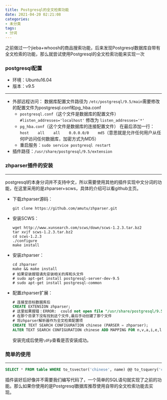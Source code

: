 ```yaml
---
title: Postgresql的全文检索功能
date: 2021-04-20 02:21:08
categories: 
- 未分类
tags:
- 分词
---
```

之前做过一个jieba+whoosh的商品搜索功能，后来发现Postgresql数据库自带有全文检索的功能，那么就尝试使用Postgresql的全文检索功能来实现一次
### postgresql配置
- 环境：Ubuntu16.04
- 版本：v9.5
---
- 外部远程访问：
数据库配置文件路径为 `/etc/postgresql/9.5/main`需要修改的配置文件为postgresql.conf和pg_hba.conf
  - `postgresql.conf`（这个文件是数据库的配置文件）
  `#listen_addresses='localhost'` 修改为 `listen_addresses='*'`
  - `pg_hba.conf`（这个文件是数据库的连接配置文件）
  在最后添加一行：`host    all    all    0.0.0.0/0    md5`（意思就是允许任何用户从任何IP访问任何数据库，加密方式为MD5）
  - 重启服务：`sudo service postgresql restart`
- 插件路径：`/usr/share/postgresql/9.5/extension`

### zhparser插件的安装
---
postgresql的本身分词并不支持中文，所以需要使用其他的插件实现中文分词的功能，在这里采用的是zhparser+scws，具体的介绍可以看github主页。
- 下载zhparser源码：<br>
  ```git
  git clone https://github.com/amutu/zhparser.git
  ```
- 安装SCWS：<br>
  ```shell
  wget http://www.xunsearch.com/scws/down/scws-1.2.3.tar.bz2
  tar xvjf scws-1.2.3.tar.bz2
  cd scws-1.2.3
  ./configure
  make install
  ```
- 安装zhparser：<br>
  ```shell
  cd zhparser
  make && make install
  # 如果安装报错请先安装相关的库和头文件
  # sudo apt-get install postgresql-server-dev-9.5
  # sudo apt-get install postgresql-common
  ```
- 配置zhparser扩展：<br>
  ```sql
  # 连接至目标数据库后
  CREATE EXTENSION zhparser;
  # 这里如果报错：ERROR:  could not open file "/usr/share/postgresql/9.5/tsearch_data/qc_dict_demo_1.txt" for writing: Permission denied
  # 在那个目录下没有找到这个文件,最后手动创建了那个文件
  # 将zhparser解析器作为全文检索配置项
  CREATE TEXT SEARCH CONFIGURATION chinese (PARSER = zhparser);
  ALTER TEXT SEARCH CONFIGURATION chinese ADD MAPPING FOR n,v,a,i,e,l,j WITH simple;
  ```
  安装完成后使用`\dFp`查看是否安装成功。
  
### 简单的使用
---
```sql
SELECT * FROM table WHERE to_tsvector('chinese', name) @@ to_tsquery('chinese', '小米Pro');
```
插件装好后好像并不需要我们编写代码了，一个简单的SQL语句就实现了之前的功能。那么如果你使用的是Postgresql数据库推荐使用自带的全文检索功能去实现。
